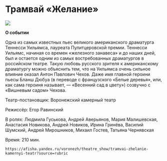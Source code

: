 # Трамвай «Желание»
![](https://yandex-afisha.naydex.net/s1665wq37/6a2b07P2/LTsz4YlpJMQSeISblTcV6CDpLlIiVVqJFkCEp7CLnnnelBlXqKQb6oRb3PpkvoLdTKYYvJBQUwm3dQE0AP_WciwvJ_EYjfSAMnnh_4RWcCg0mTpXV7SfvQejlBYEm98Ia0f6xSuGuAiXKDp908uXmPlmvY1E5UOJsjEAoGHJYINta0PmfOxHhYCblPnm85Sr46_vk2MWGEuDgiaVVPneW9pU2qW4pLkaNoobLGFbV4oLFL2pd5ZSKbHxloECSgHEH9oipO3vV-YRKLWptGDV6DFeXWOgx1mJobH3lKSLf2kY5Rl12STJmwer6Xwh6PZpCfdPe8VFAPhwAKVhccrDJO14AKcPz8V2QckmObVRBciSfU9i8bdImgKzViSWWv0pmAbrxcnESJjUejhsQKrXqTqWD2klhbNYwNOkwRPas2Ve2aFVDS0EB9KJ5Fp1oFZIk12tU7PVinpj4XQm1dkdSmjXS6co5crYp1mLXzM69ujbFi1JhzcDOSLx5vAyqLJ2PUmyFk8vtsZxaFfpttJmqQPPDQKCx-oa8OLVhjRJ3MrZBksUSsSri1Y4SiwBmRVperac-MTkYQqgMgUi0_uyZR3q8KT_f2QlAwjUqERRphjCf9_xQzWIysOTBqaHWq6oOcV4ZggWS4k0yHo94FulC3iGTTiXlgFKkVOlwGDIE9bsCbO3Pcz0J7CphroGQ8f6Iy1_QWLHWrrgUlXHZvssWuk3eZXo9bj4FpnY74C4helKliyJB0Rz2IJyFAPAueGEDUgjVX0fdkUj-oYrtyJV-WCNfoOQlyhYwTBEBJVb_RsKFilEKAebquWICq1TWSSpaiQPKSf00UnCkcXQINqhl-5pYKWNLNfnQAik2PSBhmqinUyTM4aKSbLTx4ZlScyKiUdJd9r1OUrkGlo80CmWq0h2LUkVFtMa4qP0wuE6gYbNCFO1vr00l1ILterWU5eYAl1PMlIUWpgxklZU5XhvCPnUuVR75Hq6tGppX1GopNgohPypd5eyScKBpOFQ2sMGfSiT93-PNAXyq6fqBuB2OALsTSGhpBj4EPMmttZrrQkJxEo0mOU6mASoG64z6vaIO3dvqgdnkbijwQXRUlryNy04ApdeDHXE4imFiiRClKgQzs_xA5VqKRPypVZ2aawbuLVqF0nH2JolKOkfUzi26PgU_Pj317AqwyIH0cLLA2YNOhFWv29W5DELl7m2ENeoc19-wOJEuGrzI8dl5qsPu6ikKjcLVbp65YjaXBAZ9PoZVtyb59WTSNMwBAMyqcFnHJoiNN0dJqQjeyQKVEC2KqOdPOIBxrqYwiLVdfd5rbk7FQp0SecbGtaKWX7B27Sqegbt2zenQCtRYEchMzoAZu34w_Ru7pe20Rs2eTdAxylw7s8zURZJ6uBC57RXWp0oa0TrtgkFCmp06Sgf86ik68h0_wrFRAMa4tC1QhBb4EROCxBnTU8VdADoZmr3UXVrER8vUmBlO1jCkyf2N0hvCitEuleItzp41KoYPfC4pKvrVv4JRbWAaWFgt0DCiAGGDeogxu2M59bxCVT7xKOGqCGf_6NC1hh4QIFFhoRofKpbJUikqNWq6zT76V8AW5SJGJTciXRVIBviUGQDgRkQR-z7EjQdPlfFYViFuDaxVksAfE1ywyZburCBdsQnewwZyUZ51kg1GNok-MtPkWkW-Xr0_-uEFfP5MhH3IaGYMxZcCBNG73-llBK7VDnkEqcpYV6-oWHkmPhAg-YmFgv-GGvnmUfZNakq1XuoHtMbl8o6ROwah6Wx64PzpNGCKlIFzhthtB1c5vbgKMfKh0KmWnPuzXGTFFtKw_L2ZeUo_Wi6JXhGeyZ66lUL2Z7RqycbGWet6Rbkw9uj4ybAErmhRiy5MIY_POVXs3jGuhZTljnDvT1hY9fKquKyhpREqE56W2aLxxlGW4oU2IjtAnunmjimjsqVpXOrQnJmwjDbk6QsWNC3T-zXh2ILlCvVczXrA0yskxCVi4mzslQ1xijuavoXS8YrZ6uJR1rpngNrlFoqtA9b5wWgWTPgtiGB2dPUf0iQ9S_NFaYBadZqNvOXegH8XlOh1wv78CLFV7RbLjobVRl36vcZGJRr-x-jGwXJGwQvaWZFAzvBUgYBoMvjhM5rIPTf_IZHYPiEy7cj55hBv35i4zY6qGKCFhe0utz6W2cZlWlk6qsGquovwAs3GMrUHQo15yP5ACJXIOG4oYWeCILFbt8V91IIhsqEktep8s1d4UCXyBrwQEQHpxqumzgHK0eq1MsLZGm7P6NrdOkZxI6qJ8Vxy8PypdPxy7GWDurDlVw9pnciuYe6NJBmeqFt_bESBZpac_P1hVRZHQrYlOpXWbX5mWdaGQ-Tq7e4-gacqVeFETthcKaRoqsQNO46chVsD5TmEUq2OyVTNcti_G8Q0adJ2eLClATm6SzruGdbBwtlqLs0idps4zslGzokfbqFtXNI4RGEcaKqsScfGZKGrz5XtPC7lFgmERSY8R5fsOM3qgnwg8fUxOpsq7oHaeQ4pNrL9tibD2H6hLsoRI8p1wehiKFBhVMhOsMU_mlT9J98xAZQWPWYpKHl2PNtvEOy1ytL4jKGR-RovorpFrinSucZCuSoSy_jm9WJy8dd-sX3M8hx8ycB8uqBNj_Y85RMPrQnUpunu5QzNdtSz48CkyYKaYJyRdd2SM94SFbqVLml-HjkeDqd8-m1u8qFLvt2FYF7gBHmwdI7E0UuSXFGj29HtwCqptknUTWIs_yugmDFSApgk_QUN2h8mAjXGFcL5smoNaqZfWNY9rkqtLy79xbQCWBR9iMzmwB0bNlitRzPdkczWsT4RMEVSvDfHoLxtdi6sLCWVFTpDwkbxumEmae4WWc5Cz_hS9S4CfYP2MR1ofpwIObwAMhA5MyJMiSfHuQ1wOiFmZYyZErQXMyREfRq6YITVeeHOz2IW0SbpFn0qqiGeHhcALjHietG3al0RvHoweLmoDG5w8QcOFKXLpzX16DYpsjEEWVI0b0tcBHmeIqDMJaE1-hOiCq0yUWahIuLRQi4jHF4tJjZ93yohYQQC2AxBwBwuqOmPXjAdh_P8)

**О событии**

Одна из самых известных пьес великого американского драматурга Теннесси Уильямса, лауреата Пулитцеровской премии. Теннесси Уильямс, начиная со времен «железного занавеса» и до наших дней, был и остается одним из самых востребованных драматургов в российском театре. Такую любовь русского зрителя к американскому драматургу можно объяснить тем, что на Уильямса очень сильное влияние оказал Антон Павлович Чехов. Даже имя главной героини пьесы Бланш Дюбуа (в переводе с французского «Белые деревья», или, как сама героиня называет, — «Весенний сад в цвету») созвучно с «Вишневым садом» Чехова.

Театр-постановщик: 
    Воронежский камерный театр
    
Режиссёр: 
    Егор Равинский
    
В ролях: 
    Людмила Гуськова, 
    Андрей Аверьянов, 
    Мария Малишевская, 
    Анастасия Новикова, 
    Андрей Новиков, 
    Ирина Гринёва, 
    Василий Шумский, 
    Андрей Мирошников, 
    Михаил Гостев, 
    Татьяна Чернявская
    
Время: 
    210 мин.

    https://afisha.yandex.ru/voronezh/theatre_show/tramvai-zhelanie-kamernyi-teatr?source=rubric
